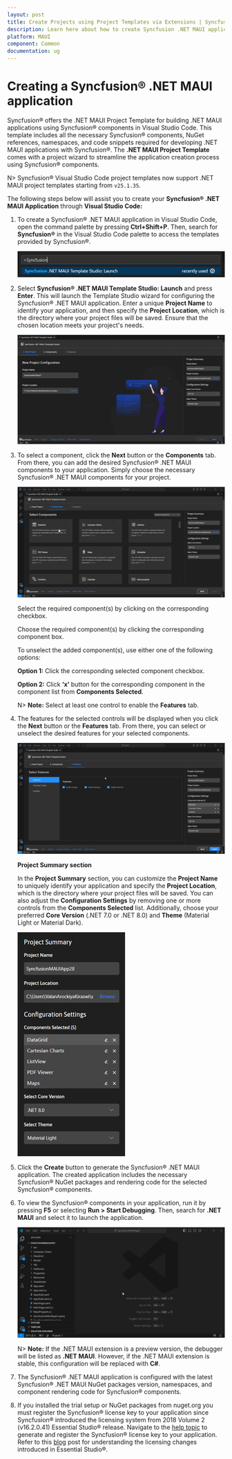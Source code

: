 ```yaml
---
layout: post
title: Create Projects using Project Templates via Extensions | Syncfusion
description: Learn here about how to create Syncfusion .NET MAUI application using Syncfusion .NET MAUI Extension for Visual Studio Code.
platform: MAUI
component: Common
documentation: ug
---
```


# Creating a Syncfusion® .NET MAUI application

Syncfusion® offers the .NET MAUI Project Template for building .NET MAUI applications using Syncfusion® components in Visual Studio Code. This template includes all the necessary Syncfusion® components, NuGet references, namespaces, and code snippets required for developing .NET MAUI applications with Syncfusion®. The **.NET MAUI Project Template** comes with a project wizard to streamline the application creation process using Syncfusion® components.

N> Syncfusion® Visual Studio Code project templates now support .NET MAUI project templates starting from `v25.1.35`.

The following steps below will assist you to create your **Syncfusion® .NET MAUI Application** through **Visual Studio Code:**

1.	To create a Syncfusion® .NET MAUI application in Visual Studio Code, open the command palette by pressing **Ctrl+Shift+P**. Then, search for **Syncfusion®** in the Visual Studio Code palette to access the templates provided by Syncfusion®.

    ![CreateProjectPalette](images/CreateProjectPalette.png)

2.	Select **Syncfusion® .NET MAUI Template Studio: Launch** and press **Enter**. This will launch the Template Studio wizard for configuring the Syncfusion® .NET MAUI application. Enter a unique **Project Name** to identify your application, and then specify the **Project Location**, which is the directory where your project files will be saved. Ensure that the chosen location meets your project's needs.

    ![CreateProject](images/TemplateStudioWizard.png)

3.	To select a component, click the **Next** button or the **Components** tab. From there, you can add the desired Syncfusion® .NET MAUI components to your application. Simply choose the necessary Syncfusion® .NET MAUI components for your project.

    ![SelectComponents](images/MAUIControlSelection.gif)

    Select the required component(s) by clicking on the corresponding checkbox.

    Choose the required component(s) by clicking the corresponding component box.

    To unselect the added component(s), use either one of the following options:

    **Option 1:** Click the corresponding selected component checkbox.

    **Option 2:** Click **‘x’** button for the corresponding component in the component list from **Components Selected**.

    N> **Note:** Select at least one control to enable the **Features** tab.

4. The features for the selected controls will be displayed when you click the **Next** button or the **Features** tab. From there, you can select or unselect the desired features for your selected components.

    ![SelectFeatures](images/MAUIControlFeatureSelection.gif)

    **Project Summary section**

    In the **Project Summary** section, you can customize the **Project Name** to uniquely identify your application and specify the **Project Location**, which is the directory where your project files will be saved. You can also adjust the **Configuration Settings** by removing one or more controls from the **Components Selected** list. Additionally, choose your preferred **Core Version** (.NET 7.0 or .NET 8.0) and **Theme** (Material Light or Material Dark).

    ![ProjectSummary](images/MAUIProjectSummary.png)

5.	Click the **Create** button to generate the Syncfusion® .NET MAUI application. The created application includes the necessary Syncfusion® NuGet packages and rendering code for the selected Syncfusion® components.

6.  To view the Syncfusion® components in your application, run it by pressing **F5** or selecting **Run > Start Debugging**. Then, search for **.NET MAUI** and select it to launch the application.

    ![Debug](images/Debug.gif)

    N> **Note:** If the .NET MAUI extension is a preview version, the debugger will be listed as **.NET MAUI**. However, if the .NET MAUI extension is stable, this configuration will be replaced with **C#**.

7.	The Syncfusion® .NET MAUI application is configured with the latest Syncfusion® .NET MAUI NuGet packages version, namespaces, and component rendering code for Syncfusion® components.

8.	If you installed the trial setup or NuGet packages from nuget.org you must register the Syncfusion® license key to your application since Syncfusion® introduced the licensing system from 2018 Volume 2 (v16.2.0.41) Essential Studio® release. Navigate to the [help topic](https://help.Syncfusion.com/common/essential-studio/licensing/overview#how-to-generate-Syncfusion-license-key) to generate and register the Syncfusion® license key to your application. Refer to this [blog](https://www.Syncfusion.com/blogs/post/whats-new-in-2018-volume-2.aspx?_ga=2.11237684.1233358434.1587355730-230058891.1567654773) post for understanding the licensing changes introduced in Essential Studio®.

